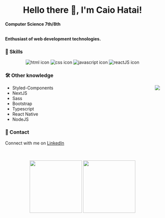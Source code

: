 <h1 align="center">Hello there 👋, I'm Caio Hatai!</h1>

<h4>
Computer Science 7th/8th<br /> <br />

Enthusiast of web development technologies.
	
</h4>

<h3>
🚀 Skills
</h3>
<div style="text-align:center"><img src="https://img.shields.io/badge/HTML5-E34F26?style=for-the-badge&logo=html5&logoColor=white" alt="html icon" /> <img src="https://img.shields.io/badge/CSS3-1572B6?style=for-the-badge&logo=css3&logoColor=whit" alt="css icon"/> <img src="https://img.shields.io/badge/JavaScript-F7DF1E?style=for-the-badge&logo=javascript&logoColor=black" alt="javascript icon" /> <img src="https://img.shields.io/badge/React-20232A?style=for-the-badge&logo=react&logoColor=61DAFB" alt="reactJS icon" /></div>

<h3>
🛠️  Other knowledge
</h3>
<img src="https://i.imgur.com/jv7VweS.gif" align="right" />
<ul>
	<li>Styled-Components</li>
	<li>NextJS</li>
	<li>Sass</li>
	<li>Bootstrap</li>
	<li>Typescript</li>
	<li>React Native</li>
	<li>NodeJS</li>
</ul>

<h3>
📱 Contact
</h3>

<p>Connect with me on <a href="https://www.linkedin.com/in/caio-haruo/">LinkedIn</a></p>

</a>
<br />
<br />
<div align="center">
<a href="https://github.com/caioharuo?tab=repositories"><img src="https://github-readme-stats.vercel.app/api?username=caioharuo&show_icons=true&theme=dracula" height="170px" /></a>
<a href="https://github.com/caioharuo?tab=repositories"><img src="https://github-readme-stats.vercel.app/api/top-langs/?username=caioharuo&layout=compact&theme=dracula" height="170px" />
</a>
</div>

